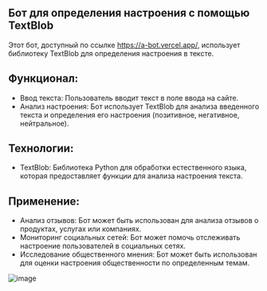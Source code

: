 ## Бот для определения настроения с помощью TextBlob 

Этот бот, доступный по ссылке https://a-bot.vercel.app/, использует библиотеку TextBlob для определения настроения в тексте.

## Функционал: 

- Ввод текста: Пользователь вводит текст в поле ввода на сайте.
- Анализ настроения: Бот использует TextBlob для анализа введенного текста и определения его настроения (позитивное, негативное, нейтральное).

## Технологии:

- TextBlob: Библиотека Python для обработки естественного языка, которая предоставляет функции для анализа настроения текста.

## Применение:

- Анализ отзывов: Бот может быть использован для анализа отзывов о продуктах, услугах или компаниях.
- Мониторинг социальных сетей: Бот может помочь отслеживать настроение пользователей в социальных сетях.
- Исследование общественного мнения: Бот может быть использован для оценки настроения общественности по определенным темам.


![image](https://github.com/user-attachments/assets/aaa0c220-6c17-49ab-8088-de98920abfc8)

